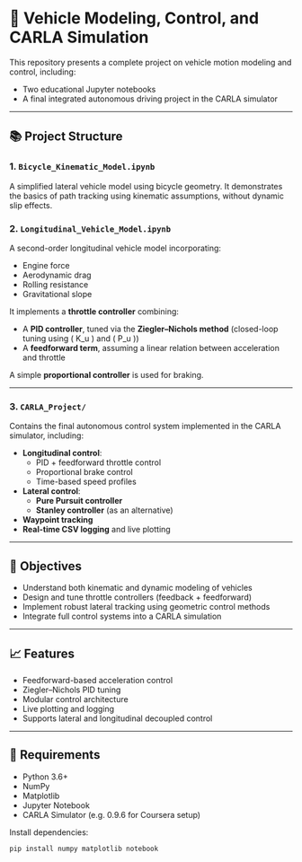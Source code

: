 # 🚗 Vehicle Modeling, Control, and CARLA Simulation

This repository presents a complete project on vehicle motion modeling and control, including:

- Two educational Jupyter notebooks
- A final integrated autonomous driving project in the CARLA simulator

---

## 📚 Project Structure

### 1. `Bicycle_Kinematic_Model.ipynb`
A simplified lateral vehicle model using bicycle geometry. It demonstrates the basics of path tracking using kinematic assumptions, without dynamic slip effects.

### 2. `Longitudinal_Vehicle_Model.ipynb`
A second-order longitudinal vehicle model incorporating:
- Engine force
- Aerodynamic drag
- Rolling resistance
- Gravitational slope

It implements a **throttle controller** combining:
- A **PID controller**, tuned via the **Ziegler–Nichols method** (closed-loop tuning using \( K_u \) and \( P_u \))
- A **feedforward term**, assuming a linear relation between acceleration and throttle

A simple **proportional controller** is used for braking.

---

### 3. `CARLA_Project/`
Contains the final autonomous control system implemented in the CARLA simulator, including:

- **Longitudinal control**:
  - PID + feedforward throttle control
  - Proportional brake control
  - Time-based speed profiles
- **Lateral control**:
  - **Pure Pursuit controller**
  - **Stanley controller** (as an alternative)
- **Waypoint tracking**
- **Real-time CSV logging** and live plotting

---

## 🎯 Objectives

- Understand both kinematic and dynamic modeling of vehicles
- Design and tune throttle controllers (feedback + feedforward)
- Implement robust lateral tracking using geometric control methods
- Integrate full control systems into a CARLA simulation

---

## 📈 Features

- Feedforward-based acceleration control
- Ziegler–Nichols PID tuning
- Modular control architecture
- Live plotting and logging
- Supports lateral and longitudinal decoupled control

---

## 🔧 Requirements

- Python 3.6+
- NumPy
- Matplotlib
- Jupyter Notebook
- CARLA Simulator (e.g. 0.9.6 for Coursera setup)


Install dependencies:
```bash
pip install numpy matplotlib notebook


